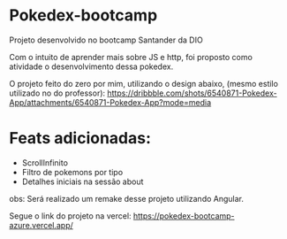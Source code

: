 # Pokedex-bootcamp

Projeto desenvolvido no bootcamp Santander da DIO

Com o intuito de aprender mais sobre JS e http, foi proposto como atividade o desenvolvimento dessa pokedex.

O projeto feito do zero por mim, utilizando o design abaixo, (mesmo estilo utilizado no do professor):
https://dribbble.com/shots/6540871-Pokedex-App/attachments/6540871-Pokedex-App?mode=media

# Feats adicionadas:
- ScrollInfinito
- Filtro de pokemons por tipo
- Detalhes iniciais na sessão about

obs: Será realizado um remake desse projeto utilizando Angular.

Segue o link do projeto na vercel: https://pokedex-bootcamp-azure.vercel.app/
